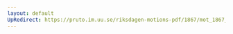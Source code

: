 ```yaml
---
layout: default
UpRedirect: https://pruto.im.uu.se/riksdagen-motions-pdf/1867/mot_1867__ak__68/mot_1867__ak__68-001.pdf
---
```

